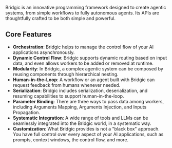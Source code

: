 Bridgic is an innovative programming framework designed to create agentic systems, from simple workflows to fully autonomous agents. Its APIs are thoughtfully crafted to be both simple and powerful.

## Core Features

* **Orchestration**: Bridgic helps to manage the control flow of your AI applications asynchronously.
* **Dynamic Control Flow**: Bridgic supports dynamic routing based on input data, and even allows workers to be added or removed at runtime.
* **Modularity**: In Bridgic, a complex agentic system can be composed by reusing components through hierarchical nesting.
* **Human-in-the-Loop**: A workflow or an agent built with Bridgic can request feedback from humans whenever needed.
* **Serialization**: Bridgic includes serialization, deserialization, and resuming capabilities to support human-in-the-loop.
* **Parameter Binding**: There are three ways to pass data among workers, including Arguments Mapping, Arguments Injection, and Inputs Propagation.
* **Systematic Integration**: A wide range of tools and LLMs can be seamlessly integrated into the Bridgic world, in a systematic way.
* **Customization**: What Bridgic provides is not a "black box" approach. You have full control over every aspect of your AI applications, such as prompts, context windows, the control flow, and more.
